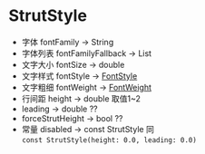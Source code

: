 # StrutStyle

- 字体 fontFamily → String
- 字体列表 fontFamilyFallback → List<String>
- 文字大小 fontSize → double
- 文字样式 fontStyle → [FontStyle](#FontStyle)
- 文字粗细 fontWeight → [FontWeight](#FontWeight)
- 行间距 height → double 取值1~2
- leading → double ??
- forceStrutHeight → bool ??
- 常量 disabled → const StrutStyle 同<br>```const StrutStyle(height: 0.0, leading: 0.0)```
